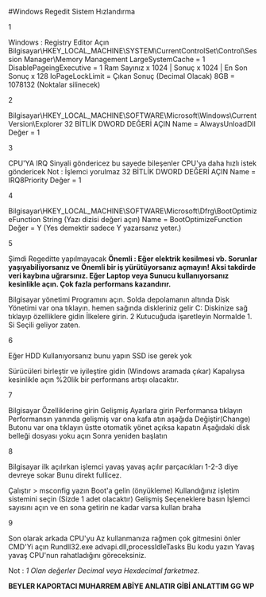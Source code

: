 #Windows Regedit Sistem Hızlandırma

1

Windows : Registry Editor Açın
Bilgisayar\HKEY_LOCAL_MACHINE\SYSTEM\CurrentControlSet\Control\Session Manager\Memory Management
LargeSystemCache = 1
DisablePageingExecutive = 1
Ram Sayınız x 1024 | Sonuç x 1024 | En Son Sonuç x 128
IoPageLockLimit = Çıkan Sonuç (Decimal Olacak) 8GB = 1078132 (Noktalar silinecek)

2

Bilgisayar\HKEY_LOCAL_MACHINE\SOFTWARE\Microsoft\Windows\CurrentVersion\Explorer
32 BİTLİK DWORD DEĞERİ AÇIN
Name = AlwaysUnloadDll
Değer = 1

3

CPU'YA IRQ Sinyali göndericez bu sayede bileşenler CPU'ya daha hızlı istek göndericek
Not : İşlemci yorulmaz
32 BİTLİK DWORD DEĞERİ AÇIN
Name = IRQ8Priority
Değer = 1

4


Bilgisayar\HKEY_LOCAL_MACHINE\SOFTWARE\Microsoft\Dfrg\BootOptimizeFunction
String (Yazı dizisi değeri açın)
Name = BootOptimizeFunction
Değer = Y 
(Yes demektir sadece Y yazarsanız yeter.)

5

Şimdi Regeditte yapılmayacak
**Önemli : Eğer elektrik kesilmesi vb. Sorunlar yaşıyabiliyorsanız ve Önemli bir iş yürütüyorsanız açmayın! Aksi takdirde veri kaybına uğrarsınız. Eğer Laptop veya Sunucu kullanıyorsanız kesinlikle açın. Çok fazla performans kazandırır.**

Bilgisayar yönetimi Programını açın.
Solda depolamanın altında Disk Yönetimi var ona tıklayın.
hemen sağında diskleriniz gelir C: Diskinize sağ tıklayıp özelliklere gidin
İlkelere girin.  2 Kutucuğuda işaretleyin Normalde 1. Si Seçili geliyor zaten.

6

Eğer HDD Kullanıyorsanız bunu yapın SSD ise gerek yok

Sürücüleri birleştir ve iyileştire gidin (Windows aramada çıkar)
Kapalıysa kesinlikle açın %20lik bir performans artışı olacaktır.

7

Bilgisayar Özelliklerine girin
Gelişmiş Ayarlara girin
Performansa tıklayın
Performansın yanında gelişmiş var ona kafa atın
aşağıda Değiştir(Change) Butonu var ona tıklayın
üstte otomatik yönet açıksa kapatın
Aşağıdaki disk belleği dosyası yoku açın
Sonra yeniden başlatın

8

Bilgisayar ilk açılırkan işlemci yavaş yavaş açılır parçacıkları 1-2-3 diye devreye sokar
Bunu direkt fullicez.

Çalıştır > msconfig yazın
Boot'a gelin (önyükleme)
Kullandığınız işletim sistemini seçin (Sizde 1 adet olacaktır)
Gelişmiş Seçeneklere basın
İşlemci sayısını açın
ve en sona getirin ne kadar varsa kullan braha

9

Son olarak arkada CPU'yu Az kullanmanıza rağmen çok gitmesini önler
CMD'Yi açın
Rundll32.exe advapi.dll,processIdleTasks
Bu kodu  yazın
Yavaş yavaş CPU'nun rahatladığını göreceksiniz.

Not : *1 Olan değerler Decimal veya Hexdecimal farketmez.*


**BEYLER KAPORTACI MUHARREM ABİYE ANLATIR GİBİ ANLATTIM GG WP**
